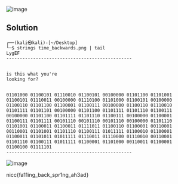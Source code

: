 ![image](https://user-images.githubusercontent.com/88983987/224795773-6532669c-d6a7-41a5-b80d-bd7dd9f24395.png)

## Solution

``` 
┌──(kali㉿kali)-[~/Desktop]
└─$ strings time_backwards.png | tail
LygEF
-----------------------------------------------
                                   
                                   
is this what you're        
looking for?               
                                   
                                   
01101000 01100101 01110010 01100101 00100000 01101100 01101001 01100101 01110011 00100000 01110100 01101000 01100101 00100000 01100110 01101100 01100001 01100111 00100000 01100110 01110010 01101111 01101101 00100000 01101100 01101111 01101110 01100111 00100000 01101100 01101111 01101110 01100111 00100000 01100001 01100111 01101111 00101110 00101110 00101110 00100000 01101110 01101001 01100011 01100011 01111011 01100110 01100001 00110001 00110001 01101001 01101110 01100111 01011111 01100010 01100001 01100011 01101011 01011111 01110011 01110000 01110010 00110001 01101110 01100111 01011111 01100001 01101000 00110011 01100001 01100100 01111101
-----------------------------------------------
```

![image](https://user-images.githubusercontent.com/88983987/224795964-18762c44-65a8-42ca-8984-cfcf53abaa5e.png)

nicc{fa11ing_back_spr1ng_ah3ad}
